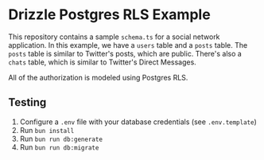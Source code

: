 # Drizzle Postgres RLS Example

This repository contains a sample `schema.ts` for a social network application. In this example, we have a `users` table and a `posts` table. The `posts` table is similar to Twitter's posts, which are public. There's also a `chats` table, which is similar to Twitter's Direct Messages.

All of the authorization is modeled using Postgres RLS.

## Testing
1. Configure a `.env` file with your database credentials (see `.env.template`)
2. Run `bun install`
2. Run `bun run db:generate`
3. Run `bun run db:migrate`
